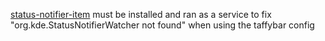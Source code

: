 [status-notifier-item](https://hackage.haskell.org/package/status-notifier-item) must be installed and ran as a service to fix "org.kde.StatusNotifierWatcher not found" when using the taffybar config
